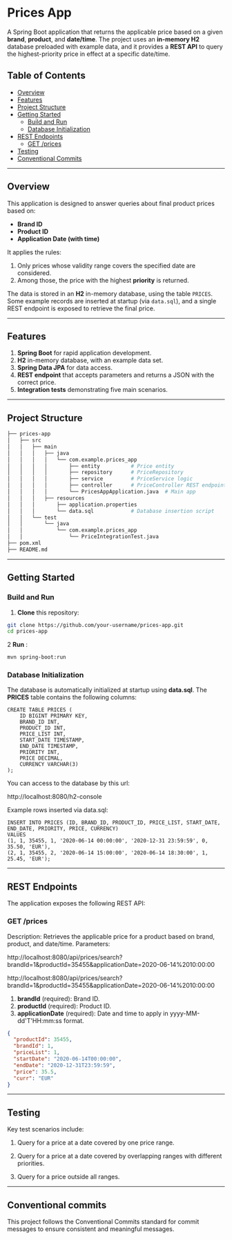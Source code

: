 # Prices App

A Spring Boot application that returns the applicable price based on a given **brand**, **product**, and **date/time**. The project uses an **in-memory H2** database preloaded with example data, and it provides a **REST API** to query the highest-priority price in effect at a specific date/time.

## Table of Contents
- [Overview](#overview)
- [Features](#features)
- [Project Structure](#project-structure)
- [Getting Started](#getting-started)
    - [Build and Run](#build-and-run)
    - [Database Initialization](#database-initialization)
- [REST Endpoints](#rest-endpoints)
    - [GET /prices](#get-prices)
- [Testing](#testing)
- [Conventional Commits](#conventional-commits)

---

## Overview

This application is designed to answer queries about final product prices based on:
- **Brand ID**
- **Product ID**
- **Application Date (with time)**

It applies the rules:
1. Only prices whose validity range covers the specified date are considered.
2. Among those, the price with the highest **priority** is returned.

The data is stored in an **H2** in-memory database, using the table `PRICES`. Some example records are inserted at startup (via `data.sql`), and a single REST endpoint is exposed to retrieve the final price.

---

## Features

1. **Spring Boot** for rapid application development.
2. **H2** in-memory database, with an example data set.
3. **Spring Data JPA** for data access.
4. **REST endpoint** that accepts parameters and returns a JSON with the correct price.
5. **Integration tests** demonstrating five main scenarios.

---

## Project Structure


```bash
├── prices-app
│   ├── src
│   │   ├── main
│   │   │   ├── java
│   │   │   │   └── com.example.prices_app
│   │   │   │       ├── entity          # Price entity
│   │   │   │       ├── repository      # PriceRepository
│   │   │   │       ├── service         # PriceService logic
│   │   │   │       ├── controller      # PriceController REST endpoint
│   │   │   │       └── PricesAppApplication.java  # Main app
│   │   │   ├── resources
│   │   │       ├── application.properties
│   │   │       └── data.sql            # Database insertion script
│   │   └── test
│   │       └── java
│   │           └── com.example.prices_app
│   │               └── PriceIntegrationTest.java
├── pom.xml
├── README.md
```


---

## Getting Started

### Build and Run

1. **Clone** this repository:
```bash
git clone https://github.com/your-username/prices-app.git
cd prices-app
```
2 **Run** :

```bash
mvn spring-boot:run
```

### Database Initialization
   The database is automatically initialized at startup using **data.sql**. The **PRICES** table contains the following columns:
   ```roomsql
   CREATE TABLE PRICES (
       ID BIGINT PRIMARY KEY,
       BRAND_ID INT,
       PRODUCT_ID INT,
       PRICE_LIST INT,
       START_DATE TIMESTAMP,
       END_DATE TIMESTAMP,
       PRIORITY INT,
       PRICE DECIMAL,
       CURRENCY VARCHAR(3)
   );
   ```

You can access to the database by this url:

http://localhost:8080/h2-console

Example rows inserted via data.sql:
```roomsql
INSERT INTO PRICES (ID, BRAND_ID, PRODUCT_ID, PRICE_LIST, START_DATE, END_DATE, PRIORITY, PRICE, CURRENCY)
VALUES
(1, 1, 35455, 1, '2020-06-14 00:00:00', '2020-12-31 23:59:59', 0, 35.50, 'EUR'),
(2, 1, 35455, 2, '2020-06-14 15:00:00', '2020-06-14 18:30:00', 1, 25.45, 'EUR');
 ```

---

## REST Endpoints
The application exposes the following REST API:

### GET /prices
Description: Retrieves the applicable price for a product based on brand, product, and date/time.
Parameters:

http://localhost:8080/api/prices/search?brandId=1&productId=35455&applicationDate=2020-06-14%2010:00:00

http://localhost:8080/api/prices/search?brandId=1&productId=35455&applicationDate=2020-06-14%2010:00:00

1. **brandId** (required): Brand ID.
2. **productId** (required): Product ID.
3. **applicationDate** (required): Date and time to apply in yyyy-MM-dd'T'HH:mm:ss format.
```json
{
  "productId": 35455,
  "brandId": 1,
  "priceList": 1,
  "startDate": "2020-06-14T00:00:00",
  "endDate": "2020-12-31T23:59:59",
  "price": 35.5,
  "curr": "EUR"
}

 ```
---

## Testing
Key test scenarios include:

1. Query for a price at a date covered by one price range.

2. Query for a price at a date covered by overlapping ranges with different priorities.

3. Query for a price outside all ranges.

---

## Conventional commits
This project follows the Conventional Commits standard for commit messages to ensure consistent and meaningful messages.

